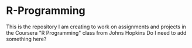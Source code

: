 # R-Programming
This is the repository I am creating to work on assignments and projects in the Coursera "R Programming" class from Johns Hopkins
Do I need to add something here?
